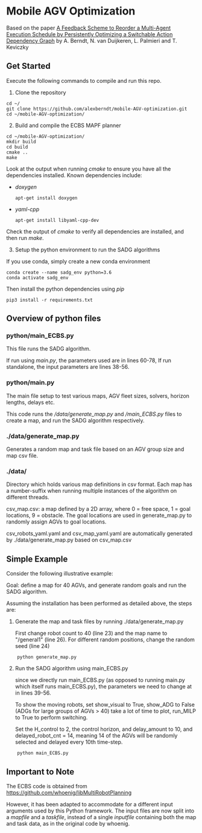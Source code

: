 # Mobile AGV Optimization

Based on the paper [A Feedback Scheme to Reorder a Multi-Agent Execution Schedule by Persistently Optimizing a Switchable Action Dependency Graph](https://arxiv.org/abs/2010.05254)
by A. Berndt, N. van Duijkeren, L. Palmieri and T. Keviczky

## Get Started

Execute the following commands to compile and run this repo. 


1. Clone the repository

```
cd ~/
git clone https://github.com/alexberndt/mobile-AGV-optimization.git
cd ~/mobile-AGV-optimization/
```

2. Build and compile the ECBS MAPF planner
```
cd ~/mobile-AGV-optimization/
mkdir build
cd build
cmake ..
make
```
Look at the output when running *cmake* to ensure you have all the dependencies installed. Known dependencies include:

- *doxygen* 
  ```
  apt-get install doxygen
  ```
 
- *yaml-cpp*
  ```
  apt-get install libyaml-cpp-dev
  ```
  
Check the output of *cmake* to verify all dependencies are installed, and then run *make*.

3. Setup the python environment to run the SADG algorithms

If you use conda, simply create a new conda environment 
```
conda create --name sadg_env python=3.6
conda activate sadg_env
```
Then install the python dependencies using *pip*
```
pip3 install -r requirements.txt
```

## Overview of python files

### python/main_ECBS.py

This file runs the SADG algorithm. 

If run using *main.py*, the parameters used are in lines 60-78,
If run standalone, the input parameters are lines 38-56.


### python/main.py

The main file setup to test various maps, AGV fleet sizes, solvers, horizon lengths, delays etc.

This code runs the */data/generate_map.py* and */main_ECBS.py* files to create a map,
and run the SADG algorithm respectively.

### ./data/generate_map.py

Generates a random map and task file based on an AGV group size and map csv file.

### ./data/

Directory which holds various map definitions in csv format.
Each map has a number-suffix when running multiple instances of the algorithm on different threads.

csv_map.csv: a map defined by a 2D array, where 0 = free space, 1 = goal locations, 9 = obstacle. The goal locations are used in generate_map.py to randomly assign AGVs to goal locations.

csv_robots_yaml.yaml and csv_map_yaml.yaml are automatically generated by ./data/generate_map.py based on csv_map.csv

## Simple Example

Consider the following illustrative example:

Goal: define a map for 40 AGVs, and generate random goals and run the SADG algorithm. 

Assuming the installation has been performed as detailed above, the steps are:

1. Generate the map and task files by running ./data/generate_map.py 

    First change robot count to 40 (line 23) and the map name to "/general1" (line 26). For different random positions, change the random seed (line 24) 
```
    python generate_map.py

```
2.  Run the SADG algorithm using main_ECBS.py

    since we directly run main_ECBS.py (as opposed to running main.py which itself runs main_ECBS.py), the parameters we need to change at in lines 39-56.

    To show the moving robots, set show_visual to True, show_ADG to False (ADGs for large groups of AGVs > 40) take a lot of time to plot, run_MILP to True to perform switching.

    Set the H_control to 2, the control horizon, and delay_amount to 10, and delayed_robot_cnt = 14, meaning 14 of the AGVs will be randomly selected and delayed every 10th time-step.

```
    python main_ECBS.py
```

## Important to Note

The ECBS code is obtained from https://github.com/whoenig/libMultiRobotPlanning

However, it has been adapted to accommodate for a different input arguments used by this Python framework. The input files are now split into a *mapfile* and a *taskfile*, instead of a single *inputfile* containing both the map and task data, as in the original code by whoenig.
